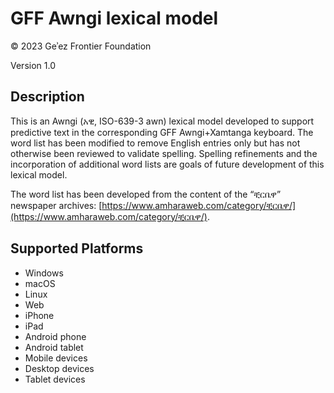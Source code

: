 GFF Awngi lexical model
=======================

© 2023 Geʾez Frontier Foundation

Version 1.0

Description
-----------
This is an Awngi (አዊ, ISO-639-3 awn) lexical model developed to support predictive text in the
corresponding GFF Awngi+Xamtanga keyboard.  The word list has been modified to remove English entries
only but has not otherwise been reviewed to validate spelling. Spelling refinements and the incorporation 
of additional word lists are goals of future development of this lexical model.

The word list has been developed from the content of the “ቺርቤዋ” newspaper archives:
[https://www.amharaweb.com/category/ቺርቤዋ/](https://www.amharaweb.com/category/ቺርቤዋ/).


Supported Platforms
-------------------
 * Windows
 * macOS
 * Linux
 * Web
 * iPhone
 * iPad
 * Android phone
 * Android tablet
 * Mobile devices
 * Desktop devices
 * Tablet devices

